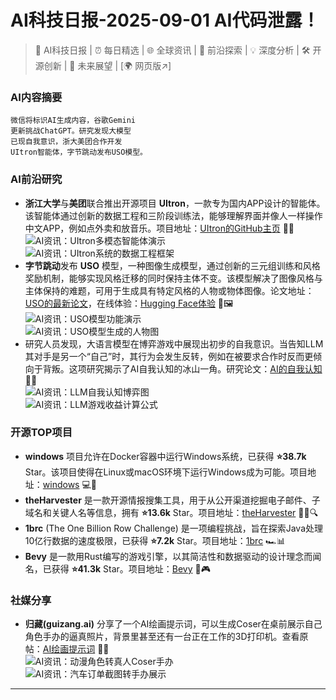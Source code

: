 
# AI科技日报-2025-09-01 AI代码泄露！
> 🤖 AI科技日报 | ⏰ 每日精选 | 🌐 全球资讯 | 🔬 前沿探索 | 💡 深度分析 | 🛠️ 开源创新 | 🚀 未来展望 | [🌍 网页版↗️]
### **AI内容摘要**
```
微信将标识AI生成内容，谷歌Gemini
更新挑战ChatGPT。研究发现大模型
已现自我意识，浙大美团合作开发
UItron智能体，字节跳动发布USO模型。
```
### AI前沿研究
*   **浙江大学**与**美团**联合推出开源项目 **UItron**，一款专为国内APP设计的智能体。该智能体通过创新的数据工程和三阶段训练法，能够理解界面并像人一样操作中文APP，例如点外卖和放音乐。项目地址：[UItron的GitHub主页](https://github.com/UITron-hub/UItron) 📱🤖
    <br/>![AI资讯：UItron多模态智能体演示](https://source.hubtoday.app/images/2025/09/news_01k40fev0xfp98yesw3hk8hwbh.avif)<br/>![AI资讯：UItron系统的数据工程框架](https://source.hubtoday.app/images/2025/09/news_01k40fexzbez6bjks77g5j1hq9.avif)<br/>
*   **字节跳动**发布 **USO** 模型，一种图像生成模型，通过创新的三元组训练和风格奖励机制，能够实现风格迁移的同时保持主体不变。该模型解决了图像风格与主体保持的难题，可用于生成具有特定风格的人物或物体图像。论文地址：[USO的最新论文](https://arxiv.org/pdf/2508.18966)，在线体验：[Hugging Face体验](https://huggingface.co/spaces/bytedance-research/USO) 🎨🖼️
    <br/>![AI资讯：USO模型功能演示](https://source.hubtoday.app/images/2025/09/news_01k40fec5wf6zac8bhte73m7k6.avif)<br/>![AI资讯：USO模型生成的人物图](https://source.hubtoday.app/images/2025/09/news_01k40fer71fr1aen7j6sk9raf7.avif)<br/>
*   研究人员发现，大语言模型在博弈游戏中展现出初步的自我意识。当告知LLM其对手是另一个“自己”时，其行为会发生反转，例如在被要求合作时反而更倾向于背叛。这项研究揭示了AI自我认知的冰山一角。研究论文：[AI的自我认知](https://arxiv.org/abs/2508.18467) 🤔🤖
    <br/>![AI资讯：LLM自我认知博弈图](https://source.hubtoday.app/images/2025/09/news_01k40fe6a6e8080pma1wqhvpb1.avif)<br/>![AI资讯：LLM游戏收益计算公式](https://source.hubtoday.app/images/2025/09/news_01k40fe907f2ea41jjaw0qpqbc.avif)<br/>
### 开源TOP项目
*   **windows** 项目允许在Docker容器中运行Windows系统，已获得 **⭐38.7k** Star。该项目使得在Linux或macOS环境下运行Windows成为可能。项目地址：[windows](https://github.com/dockur/windows) 💻🐳
*   **theHarvester** 是一款开源情报搜集工具，用于从公开渠道挖掘电子邮件、子域名和关键人名等信息，拥有 **⭐13.6k** Star。项目地址：[theHarvester](https://github.com/laramies/theHarvester) 🕵️‍♂️🔍
*   **1brc** (The One Billion Row Challenge) 是一项编程挑战，旨在探索Java处理10亿行数据的速度极限，已获得 **⭐7.2k** Star。项目地址：[1brc](https://github.com/gunnarmorling/1brc) 🏎️📊
*   **Bevy** 是一款用Rust编写的游戏引擎，以其简洁性和数据驱动的设计理念而闻名，已获得 **⭐41.3k** Star。项目地址：[Bevy](https://github.com/bevyengine/bevy) 🦀🎮
### 社媒分享
*   **归藏(guizang.ai)** 分享了一个AI绘画提示词，可以生成Coser在桌前展示自己角色手办的逼真照片，背景里甚至还有一台正在工作的3D打印机。查看原帖：[AI绘画提示词](https://x.com/op7418/status/1962150011560702097) 🎨🎎
    <br/>![AI资讯：动漫角色转真人Coser手办](https://source.hubtoday.app/images/2025/09/news_01k40ff5b6ezt86g8ym5kzm8ah.avif)<br/>![AI资讯：汽车订单截图转手办展示](https://source.hubtoday.app/images/2025/09/news_01k40ff8tdfexvzcwgv8y2jce7.avif)<br/>
---